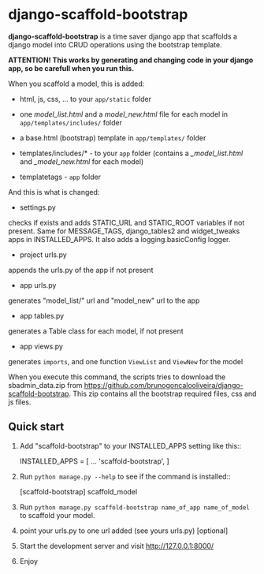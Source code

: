 django-scaffold-bootstrap
=========================

**django-scaffold-bootstrap** is a time saver django app that scaffolds a
django model into CRUD operations using the bootstrap template.

**ATTENTION! This works by generating and changing code in your django app, so be carefull when you run this.**

When you scaffold a model, this is added:

 * html, js, css, ... to your ``app/static`` folder
 * one *model_list.html* and a *model_new.html* file for each model in ``app/templates/includes/`` folder
 * a base.html (bootstrap) template in ``app/templates/`` folder

 * templates/includes/* - to your ``app`` folder (contains a *_model_list.html* and *_model_new.html* for each model)
 * templatetags - ``app`` folder


And this is what is changed:

 * settings.py

  checks if exists and adds STATIC_URL and STATIC_ROOT variables if not present.
  Same for MESSAGE_TAGS, django_tables2 and widget_tweaks apps in INSTALLED_APPS.
  It also adds a logging.basicConfig logger.

 * project urls.py

  appends the urls.py of the app if not present

 * app urls.py

  generates "model_list/" url and "model_new" url to the app


 * app tables.py

  generates a Table class for each model, if not present

 * app views.py

  generates ``imports``, and one function ``ViewList`` and ``ViewNew`` for the model


When you execute this command, the scripts tries to download the sbadmin_data.zip from https://github.com/brunogoncalooliveira/django-scaffold-bootstrap. This zip contains all the bootstrap required files, css and js files.


Quick start
-----------

1. Add "scaffold-bootstrap" to your INSTALLED_APPS setting like this::

    INSTALLED_APPS = [
        ...
        'scaffold-bootstrap',
    ]

2. Run ``python manage.py --help`` to see if the command is installed::

    [scaffold-bootstrap]
       scaffold_model

3. Run ``python manage.py scaffold-bootstrap name_of_app name_of_model`` to scaffold your model.

4. point your urls.py to one url added (see yours urls.py) [optional]

5. Start the development server and visit http://127.0.0.1:8000/

6. Enjoy
